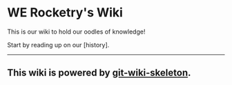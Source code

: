 # WE Rocketry's Wiki

This is our wiki to hold our oodles of knowledge!

Start by reading up on our [history].


--------------------------------------------------------------------
This wiki is powered by [git-wiki-skeleton](./git-wiki-skeleton.md).
--------------------------------------------------------------------